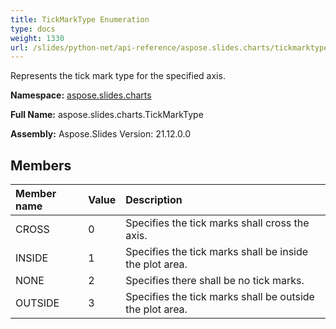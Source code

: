 ```yaml
---
title: TickMarkType Enumeration
type: docs
weight: 1330
url: /slides/python-net/api-reference/aspose.slides.charts/tickmarktype/
---
```


Represents the tick mark type for the specified axis.

**Namespace:** [aspose.slides.charts](/slides/python-net/api-reference/aspose.slides.charts/)

**Full Name:** aspose.slides.charts.TickMarkType

**Assembly:**  Aspose.Slides Version: 21.12.0.0

## **Members**
|**Member name**|**Value**|**Description**|
| :- | :- | :- |
|CROSS|0|Specifies the tick marks shall cross the axis.|
|INSIDE|1|Specifies the tick marks shall be inside the plot area.|
|NONE|2|Specifies there shall be no tick marks.|
|OUTSIDE|3|Specifies the tick marks shall be outside the plot area.|
